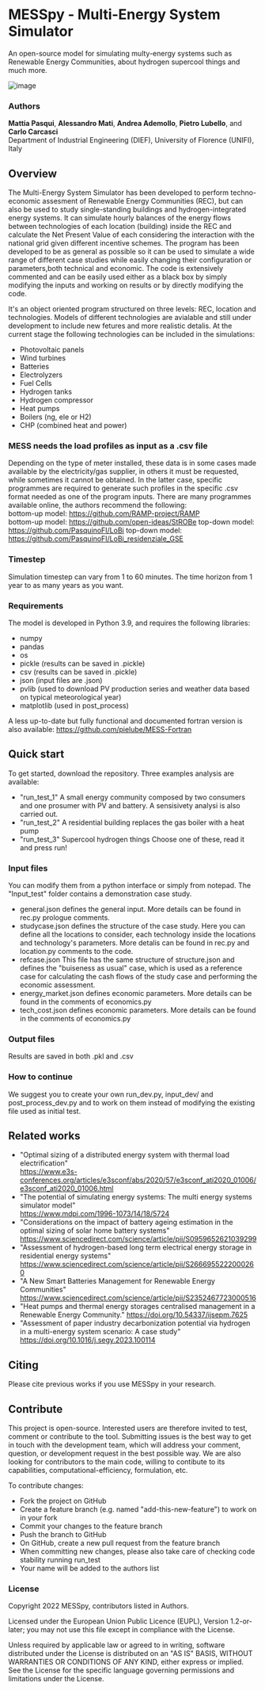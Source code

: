 # MESSpy - Multi-Energy System Simulator
An open-source model for simulating multy-energy systems such as Renewable Energy Communities, about hydrogen supercool things and much more.

![image](https://user-images.githubusercontent.com/83342584/177154238-c0e6b9fa-69b4-40c8-9b45-9d16919e079b.png)

### Authors
**Mattia Pasqui**, **Alessandro Mati**, **Andrea Ademollo**, **Pietro Lubello**,  and **Carlo Carcasci**\
Department of Industrial Engineering (DIEF), University of Florence (UNIFI), Italy

## Overview
The Multi-Energy System Simulator has been developed to perform techno-economic assesment of Renewable Energy Communities (REC), but can also be used to study single-standing buildings and hydrogen-integrated energy systems.
It can simulate hourly balances of the energy flows between technologies of each location (building) inside the REC and calculate the Net Present Value of each considering the interaction with the national grid given different incentive schemes. The program has been developed to be as general as possible so it can be used to simulate a wide range of different case studies while easily changing their configuration or parameters,both technical and economic.
The code is extensively commented and can be easily used either as a black box by simply modifying the inputs and working on results or by directly modifying the code.

It's an object oriented program structured on three levels: REC, location and technologies.
Models of different technologies are avialable and still under development to include new fetures and more realistic detalis. At the current stage the following technologies can be included in the simulations:
- Photovoltaic panels
- Wind turbines
- Batteries
- Electrolyzers
- Fuel Cells
- Hydrogen tanks
- Hydrogen compressor
- Heat pumps
- Boilers (ng, ele or H2)
- CHP (combined heat and power)

### MESS needs the load profiles as input as a .csv file
Depending on the type of meter installed, these data is in some cases made available by the electricity/gas supplier, in others it must be requested, while sometimes it cannot be obtained. In the latter case, specific programmes are required to generate such profiles in the specific .csv format needed as one of the program inputs. There are many programmes available online, the authors recommend the following:\
bottom-up model: https://github.com/RAMP-project/RAMP \
bottom-up model: https://github.com/open-ideas/StROBe
top-down model: https://github.com/PasquinoFI/LoBi
top-down model: https://github.com/PasquinoFI/LoBi_residenziale_GSE

### Timestep
Simulation timestep can vary from 1 to 60 minutes. The time horizon from 1 year to as many years as you want.

### Requirements
The model is developed in Python 3.9, and requires the following libraries:
- numpy
- pandas
- os
- pickle (results can be saved in .pickle)
- csv (results can be saved in .pickle)
- json (input files are .json)
- pvlib (used to download PV production series and weather data based on typical meteorological year)
- matplotlib (used in post_process)

A less up-to-date but fully functional and documented fortran version is also available:
https://github.com/pielube/MESS-Fortran

## Quick start
To get started, download the repository.
Three examples analysis are available:
- "run_test_1" A small energy community composed by two consumers and one prosumer with PV and battery. A sensisivety analysi is also carried out.
- "run_test_2" A residential building replaces the gas boiler with a heat pump
- "run_test_3" Supercool hydrogen things
Choose one of these, read it and press run!

### Input files
You can modify them from a python interface or simply from notepad. The "Input_test" folder contains a demonstration case study. 
- general.json defines the general input. More details can be found in rec.py prologue comments.
- studycase.json defines the structure of the case study. Here you can define all the locations to consider, each technology inside the locations and technology's parameters. More detalis can be found in rec.py and location.py comments to the code.
- refcase.json This file has the same structure of structure.json and defines the "buiseness as usual" case, which is used as a reference case for calculating the cash flows of the study case and performing the economic assessment.
- energy_market.json defines economic parameters. More details can be found in the comments of economics.py
- tech_cost.json defines economic parameters. More details can be found in the comments of economics.py

### Output files
Results are saved in both .pkl and .csv

### How to continue
We suggest you to create your own run_dev.py, input_dev/ and post_process_dev.py and to work on them instead of modifying the existing file used as initial test. 

## Related works
- "Optimal sizing of a distributed energy system with thermal load electrification"\
https://www.e3s-conferences.org/articles/e3sconf/abs/2020/57/e3sconf_ati2020_01006/e3sconf_ati2020_01006.html
- "The potential of simulating energy systems: The multi energy systems simulator model"\
https://www.mdpi.com/1996-1073/14/18/5724
- "Considerations on the impact of battery ageing estimation in the optimal sizing of solar home battery systems" https://www.sciencedirect.com/science/article/pii/S0959652621039299
- "Assessment of hydrogen-based long term electrical energy storage in residential energy systems"
https://www.sciencedirect.com/science/article/pii/S2666955222000260
- "A New Smart Batteries Management for Renewable Energy Communities"                                                   
https://www.sciencedirect.com/science/article/pii/S2352467723000516
- "Heat pumps and thermal energy storages centralised management in a Renewable Energy Community."
https://doi.org/10.54337/ijsepm.7625
- "Assessment of paper industry decarbonization potential via hydrogen in a multi-energy system scenario: A case study"
https://doi.org/10.1016/j.segy.2023.100114

## Citing
Please cite previous works if you use MESSpy in your research.

## Contribute
This project is open-source. Interested users are therefore invited to test, comment or contribute to the tool. Submitting issues is the best way to get in touch with the development team, which will address your comment, question, or development request in the best possible way. We are also looking for contributors to the main code, willing to contibute to its capabilities, computational-efficiency, formulation, etc.

To contribute changes:

- Fork the project on GitHub
- Create a feature branch (e.g. named "add-this-new-feature") to work on in your fork
- Commit your changes to the feature branch
- Push the branch to GitHub
- On GitHub, create a new pull request from the feature branch
- When committing new changes, please also take care of checking code stability running run_test 
- Your name will be added to the authors list

### License
Copyright 2022 MESSpy, contributors listed in Authors.

Licensed under the European Union Public Licence (EUPL), Version 1.2-or-later; you may not use this file except in compliance with the License.

Unless required by applicable law or agreed to in writing, software distributed under the License is distributed on an "AS IS" BASIS, WITHOUT WARRANTIES OR CONDITIONS OF ANY KIND, either express or implied. See the License for the specific language governing permissions and limitations under the License.
